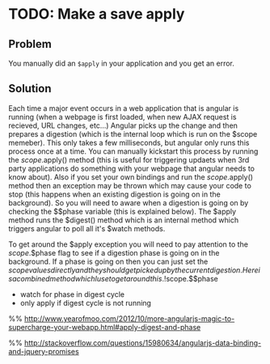 # TODO: Make a save apply

## Problem

You manually did an `$apply` in your application and you get an error.

## Solution

Each time a major event occurs in a web application that is angular is running (when a webpage is first loaded, when new AJAX request is recieved, URL changes, etc...) Angular picks up the change and then prepares a digestion (which is the internal loop which is run on the $scope memeber). This only takes a few milliseconds, but angular only runs this process once at a time. You can manually kickstart this process by running the $scope.$apply() method (this is useful for triggering updaets when 3rd party applications do something with your webpage that angular needs to know about). Also if you set your own bindings and run the $scope.$apply() method then an exception may be thrown which may cause your code to stop (this happens when an existing digestion is going on in the background). So you will need to aware when a digestion is going on by checking the $$phase variable (this is explained below). The $apply method runs the $digest() method which is an internal method which triggers angular to poll all it's $watch methods.

To get around the $apply exception you will need to pay attention to the $scope.$$phase flag to see if a digestion phase is going on in the background. If a phase is going on then you can just set the $scope values directly and they should get picked up by the current digestion. Here is a combined method which I use to get around this.
!$scope.$$phase

* watch for phase in digest cycle
* only apply if digest cycle is not running

%% http://www.yearofmoo.com/2012/10/more-angularjs-magic-to-supercharge-your-webapp.html#apply-digest-and-phase

%% http://stackoverflow.com/questions/15980634/angularjs-data-binding-and-jquery-promises